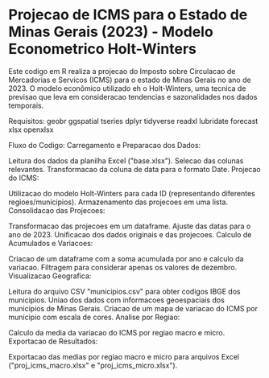 # Projecao de ICMS para o Estado de Minas Gerais (2023) - Modelo Econometrico Holt-Winters

Este codigo em R realiza a projecao do Imposto sobre Circulacao de Mercadorias e Servicos (ICMS) para o estado de Minas Gerais no ano de 2023. O modelo econômico utilizado eh o Holt-Winters, uma tecnica de previsao que leva em consideracao tendencias e sazonalidades nos dados temporais.

Requisitos:
geobr
ggspatial
tseries
dplyr
tidyverse
readxl
lubridate
forecast
xlsx
openxlsx

Fluxo do Codigo:
Carregamento e Preparacao dos Dados:

Leitura dos dados da planilha Excel ("base.xlsx").
Selecao das colunas relevantes.
Transformacao da coluna de data para o formato Date.
Projecao do ICMS:

Utilizacao do modelo Holt-Winters para cada ID (representando diferentes regioes/municipios).
Armazenamento das projecoes em uma lista.
Consolidacao das Projecoes:

Transformacao das projecoes em um dataframe.
Ajuste das datas para o ano de 2023.
Unificacao dos dados originais e das projecoes.
Calculo de Acumulados e Variacoes:

Criacao de um dataframe com a soma acumulada por ano e calculo da variacao.
Filtragem para considerar apenas os valores de dezembro.
Visualizacao Geografica:

Leitura do arquivo CSV "municipios.csv" para obter codigos IBGE dos municipios.
Uniao dos dados com informacoes geoespaciais dos municipios de Minas Gerais.
Criacao de um mapa de variacao do ICMS por municipio com escala de cores.
Analise por Regiao:

Calculo da media da variacao do ICMS por regiao macro e micro.
Exportacao de Resultados:

Exportacao das medias por regiao macro e micro para arquivos Excel ("proj_icms_macro.xlsx" e "proj_icms_micro.xlsx").